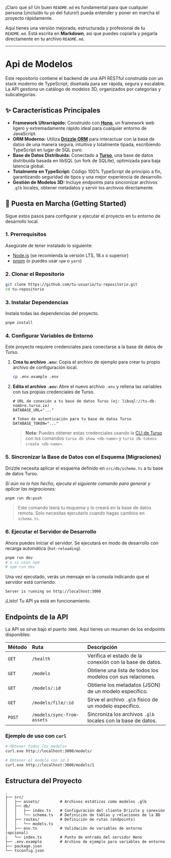 ¡Claro que sí! Un buen `README.md` es fundamental para que cualquier persona (¡incluido tu yo del futuro!) pueda entender y poner en marcha el proyecto rápidamente.

Aquí tienes una versión mejorada, estructurada y profesional de tu `README.md`. Está escrita en **Markdown**, así que puedes copiarla y pegarla directamente en tu archivo `README.md`.

---

# Api de Modelos

Este repositorio contiene el backend de una API RESTful construida con un stack moderno de TypeScript, diseñada para ser rápida, segura y escalable. La API gestiona un catálogo de modelos 3D, organizados por categorías y subcategorías.

## ✨ Características Principales

-   **Framework Ultrarrápido:** Construido con **[Hono](https://hono.dev/)**, un framework web ligero y extremadamente rápido ideal para cualquier entorno de JavaScript.
-   **ORM Moderno:** Utiliza **[Drizzle ORM](https://orm.drizzle.team/)** para interactuar con la base de datos de una manera segura, intuitiva y totalmente tipada, escribiendo TypeScript en lugar de SQL puro.
-   **Base de Datos Distribuida:** Conectado a **[Turso](https://turso.tech/)**, una base de datos distribuida basada en libSQL (un fork de SQLite), optimizada para baja latencia global.
-   **Totalmente en TypeScript:** Código 100% TypeScript de principio a fin, garantizando seguridad de tipos y una mejor experiencia de desarrollo.
-   **Gestión de Modelos 3D:** Incluye endpoints para sincronizar archivos `.glb` locales, obtener metadatos y servir los archivos directamente.

## 🚀 Puesta en Marcha (Getting Started)

Sigue estos pasos para configurar y ejecutar el proyecto en tu entorno de desarrollo local.

### 1. Prerrequisitos

Asegúrate de tener instalado lo siguiente:
-   [Node.js](https://nodejs.org/) (se recomienda la versión LTS, 18.x o superior)
-   [pnpm](https://pnpm.io/installation) (o puedes usar `npm` o `yarn`)

### 2. Clonar el Repositorio

```bash
git clone https://github.com/tu-usuario/tu-repositorio.git
cd tu-repositorio
```

### 3. Instalar Dependencias

Instala todas las dependencias del proyecto.
```bash
pnpm install
```

### 4. Configurar Variables de Entorno

Este proyecto requiere credenciales para conectarse a la base de datos de Turso.

1.  **Crea tu archivo `.env`:**
    Copia el archivo de ejemplo para crear tu propio archivo de configuración local.
    ```bash
    cp .env.example .env
    ```

2.  **Edita el archivo `.env`:**
    Abre el nuevo archivo `.env` y rellena las variables con tus propias credenciales de Turso.

    ```env
    # URL de conexión a tu base de datos Turso (ej: libsql://tu-db-nombre.turso.io)
    DATABASE_URL="..."

    # Token de autenticación para tu base de datos Turso
    DATABASE_TOKEN="..."
    ```
    > **Nota:** Puedes obtener estas credenciales usando la [CLI de Turso](https://docs.turso.tech/cli/instrucciones-de-instalacion) con los comandos `turso db show <db-name>` y `turso db tokens create <db-name>`.

### 5. Sincronizar la Base de Datos con el Esquema (Migraciones)

Drizzle necesita aplicar el esquema definido en `src/db/schema.ts` a tu base de datos Turso.

*Si aún no lo has hecho, ejecuta el siguiente comando para generar y aplicar las migraciones:*
```bash
pnpm run db:push
```
> Este comando leerá tu esquema y lo creará en la base de datos remota. Solo necesitas ejecutarlo cuando hagas cambios en `schema.ts`.

### 6. Ejecutar el Servidor de Desarrollo

Ahora puedes iniciar el servidor. Se ejecutará en modo de desarrollo con recarga automática (`hot-reloading`).

```bash
pnpm run dev
# o si usas npm
# npm run dev
```

Una vez ejecutado, verás un mensaje en la consola indicando que el servidor está corriendo:
```
Server is running on http://localhost:3000
```

¡Listo! Tu API ya está en funcionamiento.

## Endpoints de la API

La API se sirve bajo el puerto `3000`. Aquí tienes un resumen de los endpoints disponibles:

| Método | Ruta                      | Descripción                                                |
| :----- | :------------------------ | :--------------------------------------------------------- |
| `GET`  | `/health`                 | Verifica el estado de la conexión con la base de datos.    |
| `GET`  | `/models`                 | Obtiene una lista de todos los modelos con sus relaciones. |
| `GET`  | `/models/:id`             | Obtiene los metadatos (JSON) de un modelo específico.      |
| `GET`  | `/models/file/:id`        | Sirve el archivo `.glb` físico de un modelo específico.    |
| `POST` | `/models/sync-from-assets`| Sincroniza los archivos `.glb` locales con la base de datos.|

### Ejemplo de uso con `curl`
```bash
# Obtener todos los modelos
curl.exe http://localhost:3000/models/

# Obtener el modelo con id 1
curl.exe http://localhost:3000/models/1
```

## Estructura del Proyecto

```
.
├── src/
│   ├── assets/         # Archivos estáticos como modelos .glb
│   ├── db/
│   │   ├── index.ts    # Configuración del cliente Drizzle y conexión
│   │   └── schema.ts   # Definición de tablas y relaciones de la BD
│   ├── routes/         # Definición de rutas (endpoints)
│   │   └── models.ts
│   ├── env.ts          # Validación de variables de entorno (opcional)
│   └── index.ts        # Punto de entrada del servidor Hono
├── .env.example        # Archivo de ejemplo para variables de entorno
├── package.json
└── tsconfig.json
```
